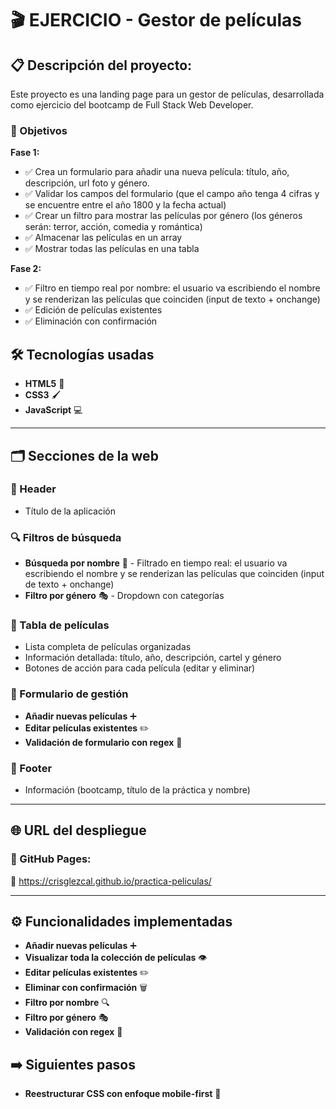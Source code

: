 # 🎬 EJERCICIO  - Gestor de películas 

## 📋 Descripción del proyecto:

Este proyecto es una landing page para un gestor de películas, desarrollada como ejercicio del bootcamp de Full Stack Web Developer.

### 🎯 Objetivos

**Fase 1:**
- ✅ Crea un formulario para añadir una nueva película: título, año, descripción, url foto y género.
- ✅ Validar los campos del formulario (que el campo año tenga 4 cifras y se encuentre entre el año 1800 y la fecha actual)
- ✅ Crear un filtro para mostrar las películas por género (los géneros serán: terror, acción, comedia y romántica)
- ✅ Almacenar las películas en un array
- ✅ Mostrar todas las películas en una tabla

**Fase 2:**
- ✅ Filtro en tiempo real por nombre: el usuario va escribiendo el nombre y se renderizan las películas que coinciden (input de texto + onchange)
- ✅ Edición de películas existentes
- ✅ Eliminación con confirmación


## 🛠️ Tecnologías usadas

- **HTML5** 📝
- **CSS3** 🖌️
- **JavaScript** 💻

---

## 🗂️ Secciones de la web

### 🎪 Header
- Título de la aplicación

### 🔍 Filtros de búsqueda
- **Búsqueda por nombre** 🔎 - Filtrado en tiempo real: el usuario va escribiendo el nombre y se renderizan las películas que coinciden (input de texto + onchange)
- **Filtro por género** 🎭 - Dropdown con categorías

### 🎥 Tabla de películas
- Lista completa de películas organizadas
- Información detallada: título, año, descripción, cartel y género
- Botones de acción para cada película (editar y eliminar)

### 🧾 Formulario de gestión
- **Añadir nuevas películas** ➕
- **Editar películas existentes** ✏️
- **Validación de formulario con regex** 🔐

### 👟 Footer
- Información (bootcamp, título de la práctica y nombre)

---

## 🌐 URL del despliegue

### 🚀 GitHub Pages:

🔗 https://crisglezcal.github.io/practica-peliculas/

---

## ⚙️ Funcionalidades implementadas

- **Añadir nuevas películas** ➕ 
- **Visualizar toda la colección de películas** 👁️ 
- **Editar películas existentes** ✏️ 
- **Eliminar con confirmación** 🗑️ 
- **Filtro por nombre** 🔍 
- **Filtro por género** 🎭 
- **Validación con regex** 🔐

## ➡️ Siguientes pasos

- **Reestructurar CSS con enfoque mobile-first** 📱 




